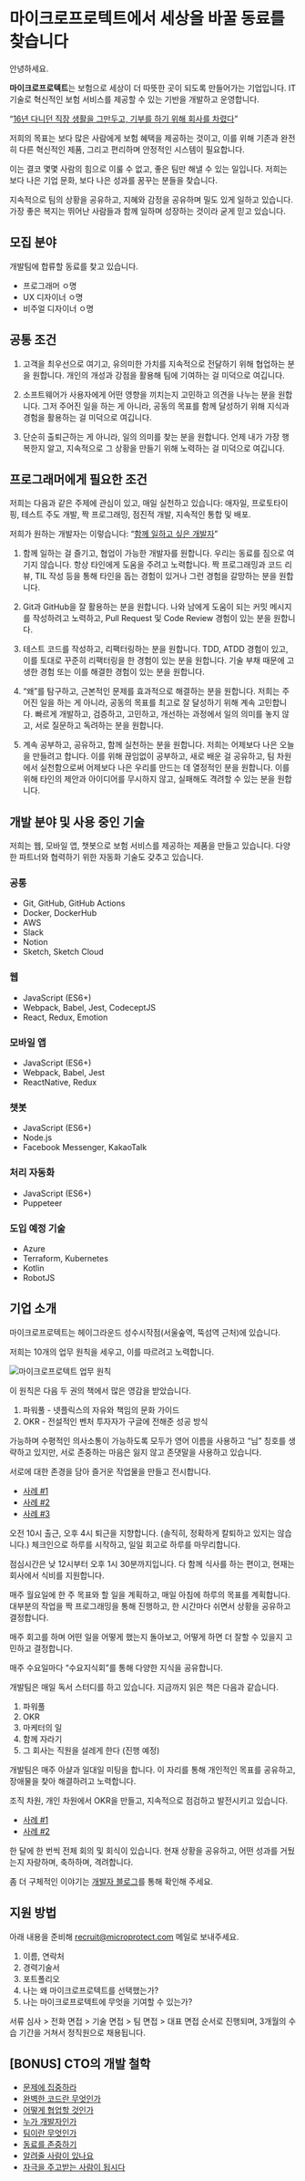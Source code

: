 # 마이크로프로텍트에서 세상을 바꿀 동료를 찾습니다

안녕하세요.

**마이크로프로텍트**는 보험으로 세상이 더 따뜻한 곳이 되도록 만들어가는 기업입니다.
IT 기술로 혁신적인 보험 서비스를 제공할 수 있는 기반을 개발하고 운영합니다.

“[16년 다니던 직장 생활을 그만두고, 기부를 하기 위해 회사를 차렸다](https://j.mp/2su0ExH)”

저희의 목표는 보다 많은 사람에게 보험 혜택을 제공하는 것이고,
이를 위해 기존과 완전히 다른 혁신적인 제품, 그리고 편리하며 안정적인 시스템이 필요합니다.

이는 결코 몇몇 사람의 힘으로 이룰 수 없고, 좋은 팀만 해낼 수 있는 일입니다.
저희는 보다 나은 기업 문화, 보다 나은 성과를 꿈꾸는 분들을 찾습니다.

지속적으로 팀의 상황을 공유하고, 지혜와 감정을 공유하며 밀도 있게 일하고 있습니다.
가장 좋은 복지는 뛰어난 사람들과 함께 일하며 성장하는 것이라 굳게 믿고 있습니다.

## 모집 분야

개발팀에 합류할 동료를 찾고 있습니다.

- 프로그래머 ㅇ명
- UX 디자이너 ㅇ명
- 비주얼 디자이너 ㅇ명

## 공통 조건

1. 고객을 최우선으로 여기고, 유의미한 가치를 지속적으로 전달하기 위해 협업하는 분을 원합니다.
    개인의 개성과 강점을 활용해 팀에 기여하는 걸 미덕으로 여깁니다.

1. 소프트웨어가 사용자에게 어떤 영향을 끼치는지 고민하고 의견을 나누는 분을 원합니다.
    그저 주어진 일을 하는 게 아니라,
    공동의 목표를 함께 달성하기 위해 지식과 경험을 활용하는 걸 미덕으로 여깁니다.

1. 단순히 출퇴근하는 게 아니라, 일의 의미를 찾는 분을 원합니다.
    언제 내가 가장 행복한지 알고, 지속적으로 그 상황을 만들기 위해 노력하는 걸 미덕으로 여깁니다.

## 프로그래머에게 필요한 조건

저희는 다음과 같은 주제에 관심이 있고, 매일 실천하고 있습니다:
애자일, 프로토타이핑, 테스트 주도 개발, 짝 프로그래밍, 점진적 개발, 지속적인 통합 및 배포.

저희가 원하는 개발자는 이렇습니다:
“[함께 일하고 싶은 개발자](https://j.mp/2KvpqDb)”

1. 함께 일하는 걸 즐기고, 협업이 가능한 개발자를 원합니다.
    우리는 동료를 짐으로 여기지 않습니다. 항상 타인에게 도움을 주려고 노력합니다.
    짝 프로그래밍과 코드 리뷰, TIL 작성 등을 통해 타인을 돕는 경험이 있거나
    그런 경험을 갈망하는 분을 원합니다.

1. Git과 GitHub을 잘 활용하는 분을 원합니다.
    나와 남에게 도움이 되는 커밋 메시지를 작성하려고 노력하고,
    Pull Request 및 Code Review 경험이 있는 분을 원합니다.

1. 테스트 코드를 작성하고, 리팩터링하는 분을 원합니다.
    TDD, ATDD 경험이 있고, 이를 토대로 꾸준히 리팩터링을 한 경험이 있는 분을 원합니다.
    기술 부채 때문에 고생한 경험 또는 이를 해결한 경험이 있는 분을 원합니다.

1. “왜”를 탐구하고, 근본적인 문제를 효과적으로 해결하는 분을 원합니다.
    저희는 주어진 일을 하는 게 아니라, 공동의 목표를 최고로 잘 달성하기 위해 계속 고민합니다.
    빠르게 개발하고, 검증하고, 고민하고, 개선하는 과정에서 일의 의미를 놓지 않고,
    서로 질문하고 독려하는 분을 원합니다.

1. 계속 공부하고, 공유하고, 함께 실천하는 분을 원합니다.
    저희는 어제보다 나은 오늘을 만들려고 합니다.
    이를 위해 끊임없이 공부하고, 새로 배운 걸 공유하고, 팀 차원에서 실천함으로써
    어제보다 나은 우리를 만드는 데 열정적인 분을 원합니다.
    이를 위해 타인의 제안과 아이디어를 무시하지 않고, 실패해도 격려할 수 있는 분을 원합니다.

## 개발 분야 및 사용 중인 기술

저희는 웹, 모바일 앱, 챗봇으로 보험 서비스를 제공하는 제품을 만들고 있습니다.
다양한 파트너와 협력하기 위한 자동화 기술도 갖추고 있습니다.

### 공통

- Git, GitHub, GitHub Actions
- Docker, DockerHub
- AWS
- Slack
- Notion
- Sketch, Sketch Cloud

### 웹

- JavaScript (ES6+)
- Webpack, Babel, Jest, CodeceptJS
- React, Redux, Emotion

### 모바일 앱

- JavaScript (ES6+)
- Webpack, Babel, Jest
- ReactNative, Redux

### 챗봇

- JavaScript (ES6+)
- Node.js
- Facebook Messenger, KakaoTalk

### 처리 자동화

- JavaScript (ES6+)
- Puppeteer

### 도입 예정 기술

- Azure
- Terraform, Kubernetes
- Kotlin
- RobotJS

## 기업 소개

마이크로프로텍트는 헤이그라운드 성수시작점(서울숲역, 뚝섬역 근처)에 있습니다.

저희는 10개의 업무 원칙을 세우고, 이를 따르려고 노력합니다.

![마이크로프로텍트 업무 원칙](/assets/images/principles.jpg?406872457d18e7076aca2ab83da504d4)

이 원칙은 다음 두 권의 책에서 많은 영감을 받았습니다.

1. 파워풀 - 넷플릭스의 자유와 책임의 문화 가이드
1. OKR - 전설적인 벤처 투자자가 구글에 전해준 성공 방식

가능하며 수평적인 의사소통이 가능하도록 모두가 영어 이름을 사용하고 “님” 칭호를 생략하고 있지만,
서로 존중하는 마음은 잃지 않고 존댓말을 사용하고 있습니다.

서로에 대한 존경을 담아 즐거운 작업물을 만들고 전시합니다.

- [사례 #1](https://j.mp/2SIkhMD)
- [사례 #2](https://j.mp/2yp8Um8)
- [사례 #3](https://j.mp/2yp9yQA)

오전 10시 출근, 오후 4시 퇴근을 지향합니다.
(솔직히, 정확하게 칼퇴하고 있지는 않습니다.)
체크인으로 하루를 시작하고, 일일 회고로 하루를 마무리합니다.

점심시간은 낮 12시부터 오후 1시 30분까지입니다.
다 함께 식사를 하는 편이고, 현재는 회사에서 식비를 지원합니다.

매주 월요일에 한 주 목표와 할 일을 계획하고, 매일 아침에 하루의 목표를 계획합니다.
대부분의 작업을 짝 프로그래밍을 통해 진행하고, 한 시간마다 쉬면서 상황을 공유하고 결정합니다.

매주 회고를 하며 어떤 일을 어떻게 했는지 돌아보고,
어떻게 하면 더 잘할 수 있을지 고민하고 결정합니다.

매주 수요일마다 “수요지식회”를 통해 다양한 지식을 공유합니다.

개발팀은 매일 독서 스터디를 하고 있습니다.
지금까지 읽은 책은 다음과 같습니다.

1. 파워풀
1. OKR
1. 마케터의 일
1. 함께 자라기
1. 그 회사는 직원을 설레게 한다 (진행 예정)

개발팀은 매주 아샬과 일대일 미팅을 합니다.
이 자리를 통해 개인적인 목표를 공유하고, 장애물을 찾아 해결하려고 노력합니다.

조직 차원, 개인 차원에서 OKR을 만들고, 지속적으로 점검하고 발전시키고 있습니다.

- [사례 #1](https://j.mp/3dpP0G6)
- [사례 #2](https://j.mp/2YHo7tk)

한 달에 한 번씩 전체 회의 및 회식이 있습니다.
현재 상황을 공유하고, 어떤 성과를 거뒀는지 자랑하며, 축하하며, 격려합니다.

좀 더 구체적인 이야기는 [개발자 블로그](https://j.mp/2zbAZx7)를 통해 확인해 주세요.

## 지원 방법

아래 내용을 준비해 <recruit@microprotect.com> 메일로 보내주세요.

1. 이름, 연락처
1. 경력기술서
1. 포트폴리오
1. 나는 왜 마이크로프로텍트를 선택했는가?
1. 나는 마이크로프로텍트에 무엇을 기여할 수 있는가?

서류 심사 > 전화 면접 > 기술 면접 > 팀 면접 > 대표 면접 순서로 진행되며,
3개월의 수습 기간을 거쳐서 정직원으로 채용됩니다.

## [BONUS] CTO의 개발 철학

- [문제에 집중하라](https://j.mp/2iSFv9S)
- [완벽한 코드란 무엇인가](https://j.mp/35BkiXW)
- [어떻게 협업할 것인가](https://j.mp/35DYxXN)
- [누가 개발자인가](https://j.mp/2L5NhK3)
- [팀이란 무엇인가](https://j.mp/3cbeSFL)
- [동료를 존중하기](https://j.mp/3cbAdim)
- [알려줄 사람이 있나요](https://j.mp/2Wcf02i)
- [자극을 주고받는 사람이 됩시다](https://j.mp/39s5ZGM)
